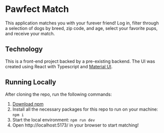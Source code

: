 # Pawfect Match

This application matches you with your furever friend! Log in, filter through a selection of dogs by breed, zip code, and age, select your favorite pups, and receive your match.

## Technology

This is a front-end project backed by a pre-existing backend. The UI was created using React with Typescript and [Material UI](https://mui.com/material-ui/getting-started/?srsltid=AfmBOoops4If-E8IthdMA86PsJ2QE04ZgCZ44300TT7qUhDrKBjjCTKk).

## Running Locally

After cloning the repo, run the following commands:
1. [Download npm](https://docs.npmjs.com/downloading-and-installing-node-js-and-npm)
2. Install all the necessary packages for this repo to run on your machine: `npm i`
3. Start the local environment: `npm run dev`
4. Open http://localhost:5173/ in your browser to start matching!
